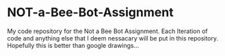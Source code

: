 # NOT-a-Bee-Bot-Assignment
My code repository for the Not a Bee Bot Assignment.
Each Iteration of code and anything else that I deem nessacary will be put in this repository.
Hopefully this is better than google drawings...
